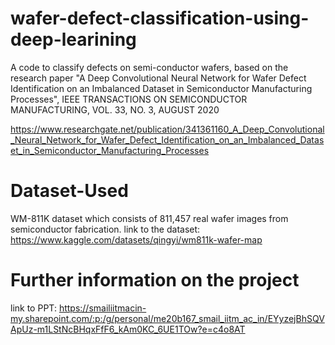 # wafer-defect-classification-using-deep-learining
A code to classify defects on semi-conductor wafers, based on the research paper "A Deep Convolutional Neural Network for Wafer Defect Identification on an Imbalanced Dataset in Semiconductor Manufacturing Processes", IEEE TRANSACTIONS ON SEMICONDUCTOR MANUFACTURING, VOL. 33, NO. 3, AUGUST 2020 

https://www.researchgate.net/publication/341361160_A_Deep_Convolutional_Neural_Network_for_Wafer_Defect_Identification_on_an_Imbalanced_Dataset_in_Semiconductor_Manufacturing_Processes

# Dataset-Used
WM-811K dataset which consists of 811,457 real wafer images from semiconductor fabrication.​
link to the dataset: https://www.kaggle.com/datasets/qingyi/wm811k-wafer-map

# Further information on the project 
link to PPT: https://smailiitmacin-my.sharepoint.com/:p:/g/personal/me20b167_smail_iitm_ac_in/EYyzejBhSQVApUz-m1LStNcBHqxFfF6_kAm0KC_6UE1TOw?e=c4o8AT
